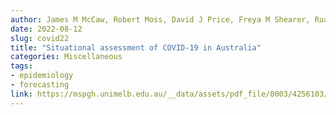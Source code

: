 ```yaml
---
author: James M McCaw, Robert Moss, David J Price, Freya M Shearer, Ruarai Tobin, Nick Golding, Tianxiao Hao, Gerry Ryan, Adeshina Adekunle, Peter Dawson, Mingmei Teo, Dylan Morris, Joshua V Ross, Tobin Smith, Rob J Hyndman, Michael Lydeamore, Mitchell O'Hara-Wild, James Wood
date: 2022-08-12
slug: covid22
title: "Situational assessment of COVID-19 in Australia"
categories: Miscellaneous
tags:
- epidemiology
- forecasting
link: https://mspgh.unimelb.edu.au/__data/assets/pdf_file/0003/4256103/2022-05-22-Technical-report-public-release.pdf
---
```

